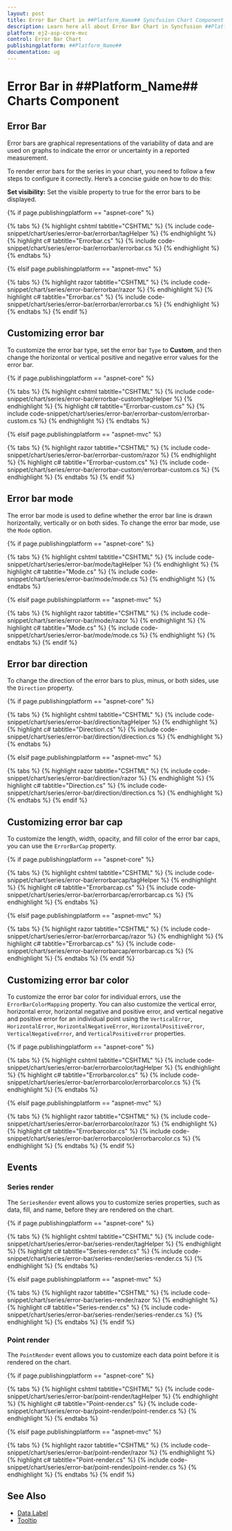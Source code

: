 ```yaml
---
layout: post
title: Error Bar Chart in ##Platform_Name## Syncfusion Chart Component
description: Learn here all about Error Bar Chart in Syncfusion ##Platform_Name## Chart component of Syncfusion Essential JS 2 and more.
platform: ej2-asp-core-mvc
control: Error Bar Chart
publishingplatform: ##Platform_Name##
documentation: ug
---
```



# Error Bar in ##Platform_Name## Charts Component

## Error Bar

Error bars are graphical representations of the variability of data and are used on graphs to indicate the error or uncertainty in a reported measurement.

To render error bars for the series in your chart, you need to follow a few steps to configure it correctly. Here’s a concise guide on how to do this:

**Set visibility:** Set the visible property to true for the error bars to be displayed.

{% if page.publishingplatform == "aspnet-core" %}

{% tabs %}
{% highlight cshtml tabtitle="CSHTML" %}
{% include code-snippet/chart/series/error-bar/errorbar/tagHelper %}
{% endhighlight %}
{% highlight c# tabtitle="Errorbar.cs" %}
{% include code-snippet/chart/series/error-bar/errorbar/errorbar.cs %}
{% endhighlight %}
{% endtabs %}

{% elsif page.publishingplatform == "aspnet-mvc" %}

{% tabs %}
{% highlight razor tabtitle="CSHTML" %}
{% include code-snippet/chart/series/error-bar/errorbar/razor %}
{% endhighlight %}
{% highlight c# tabtitle="Errorbar.cs" %}
{% include code-snippet/chart/series/error-bar/errorbar/errorbar.cs %}
{% endhighlight %}
{% endtabs %}
{% endif %}

## Customizing error bar

To customize the error bar type, set the error bar `Type` to **Custom**, and then change the horizontal or vertical positive and negative error values for the error bar.

{% if page.publishingplatform == "aspnet-core" %}

{% tabs %}
{% highlight cshtml tabtitle="CSHTML" %}
{% include code-snippet/chart/series/error-bar/errorbar-custom/tagHelper %}
{% endhighlight %}
{% highlight c# tabtitle="Errorbar-custom.cs" %}
{% include code-snippet/chart/series/error-bar/errorbar-custom/errorbar-custom.cs %}
{% endhighlight %}
{% endtabs %}

{% elsif page.publishingplatform == "aspnet-mvc" %}

{% tabs %}
{% highlight razor tabtitle="CSHTML" %}
{% include code-snippet/chart/series/error-bar/errorbar-custom/razor %}
{% endhighlight %}
{% highlight c# tabtitle="Errorbar-custom.cs" %}
{% include code-snippet/chart/series/error-bar/errorbar-custom/errorbar-custom.cs %}
{% endhighlight %}
{% endtabs %}
{% endif %}

## Error bar mode

The error bar mode is used to define whether the error bar line is drawn horizontally, vertically or on both sides. To change the error bar mode, use the `Mode` option.

{% if page.publishingplatform == "aspnet-core" %}

{% tabs %}
{% highlight cshtml tabtitle="CSHTML" %}
{% include code-snippet/chart/series/error-bar/mode/tagHelper %}
{% endhighlight %}
{% highlight c# tabtitle="Mode.cs" %}
{% include code-snippet/chart/series/error-bar/mode/mode.cs %}
{% endhighlight %}
{% endtabs %}

{% elsif page.publishingplatform == "aspnet-mvc" %}

{% tabs %}
{% highlight razor tabtitle="CSHTML" %}
{% include code-snippet/chart/series/error-bar/mode/razor %}
{% endhighlight %}
{% highlight c# tabtitle="Mode.cs" %}
{% include code-snippet/chart/series/error-bar/mode/mode.cs %}
{% endhighlight %}
{% endtabs %}
{% endif %} 

## Error bar direction

To change the direction of the error bars to plus, minus, or both sides, use the `Direction` property.

{% if page.publishingplatform == "aspnet-core" %}

{% tabs %}
{% highlight cshtml tabtitle="CSHTML" %}
{% include code-snippet/chart/series/error-bar/direction/tagHelper %}
{% endhighlight %}
{% highlight c# tabtitle="Direction.cs" %}
{% include code-snippet/chart/series/error-bar/direction/direction.cs %}
{% endhighlight %}
{% endtabs %}

{% elsif page.publishingplatform == "aspnet-mvc" %}

{% tabs %}
{% highlight razor tabtitle="CSHTML" %}
{% include code-snippet/chart/series/error-bar/direction/razor %}
{% endhighlight %}
{% highlight c# tabtitle="Direction.cs" %}
{% include code-snippet/chart/series/error-bar/direction/direction.cs %}
{% endhighlight %}
{% endtabs %}
{% endif %}

## Customizing error bar cap

To customize the length, width, opacity, and fill color of the error bar caps, you can use the `ErrorBarCap` property.

{% if page.publishingplatform == "aspnet-core" %}

{% tabs %}
{% highlight cshtml tabtitle="CSHTML" %}
{% include code-snippet/chart/series/error-bar/errorbarcap/tagHelper %}
{% endhighlight %}
{% highlight c# tabtitle="Errorbarcap.cs" %}
{% include code-snippet/chart/series/error-bar/errorbarcap/errorbarcap.cs %}
{% endhighlight %}
{% endtabs %}

{% elsif page.publishingplatform == "aspnet-mvc" %}

{% tabs %}
{% highlight razor tabtitle="CSHTML" %}
{% include code-snippet/chart/series/error-bar/errorbarcap/razor %}
{% endhighlight %}
{% highlight c# tabtitle="Errorbarcap.cs" %}
{% include code-snippet/chart/series/error-bar/errorbarcap/errorbarcap.cs %}
{% endhighlight %}
{% endtabs %}
{% endif %}

## Customizing error bar color

To customize the error bar color for individual errors, use the `ErrorBarColorMapping` property. You can also customize the vertical error, horizontal error, horizontal negative and positive error, and vertical negative and positive error for an individual point using the `VerticalError`, `HorizontalError`, `HorizontalNegativeError`, `HorizontalPositiveError`, `VerticalNegativeError`, and `VerticalPositiveError` properties.

{% if page.publishingplatform == "aspnet-core" %}

{% tabs %}
{% highlight cshtml tabtitle="CSHTML" %}
{% include code-snippet/chart/series/error-bar/errorbarcolor/tagHelper %}
{% endhighlight %}
{% highlight c# tabtitle="Errorbarcolor.cs" %}
{% include code-snippet/chart/series/error-bar/errorbarcolor/errorbarcolor.cs %}
{% endhighlight %}
{% endtabs %}

{% elsif page.publishingplatform == "aspnet-mvc" %}

{% tabs %}
{% highlight razor tabtitle="CSHTML" %}
{% include code-snippet/chart/series/error-bar/errorbarcolor/razor %}
{% endhighlight %}
{% highlight c# tabtitle="Errorbarcolor.cs" %}
{% include code-snippet/chart/series/error-bar/errorbarcolor/errorbarcolor.cs %}
{% endhighlight %}
{% endtabs %}
{% endif %}

## Events

### Series render

The `SeriesRender` event allows you to customize series properties, such as data, fill, and name, before they are rendered on the chart.

{% if page.publishingplatform == "aspnet-core" %}

{% tabs %}
{% highlight cshtml tabtitle="CSHTML" %}
{% include code-snippet/chart/series/error-bar/series-render/tagHelper %}
{% endhighlight %}
{% highlight c# tabtitle="Series-render.cs" %}
{% include code-snippet/chart/series/error-bar/series-render/series-render.cs %}
{% endhighlight %}
{% endtabs %}

{% elsif page.publishingplatform == "aspnet-mvc" %}

{% tabs %}
{% highlight razor tabtitle="CSHTML" %}
{% include code-snippet/chart/series/error-bar/series-render/razor %}
{% endhighlight %}
{% highlight c# tabtitle="Series-render.cs" %}
{% include code-snippet/chart/series/error-bar/series-render/series-render.cs %}
{% endhighlight %}
{% endtabs %}
{% endif %}

### Point render

The `PointRender` event allows you to customize each data point before it is rendered on the chart.

{% if page.publishingplatform == "aspnet-core" %}

{% tabs %}
{% highlight cshtml tabtitle="CSHTML" %}
{% include code-snippet/chart/series/error-bar/point-render/tagHelper %}
{% endhighlight %}
{% highlight c# tabtitle="Point-render.cs" %}
{% include code-snippet/chart/series/error-bar/point-render/point-render.cs %}
{% endhighlight %}
{% endtabs %}

{% elsif page.publishingplatform == "aspnet-mvc" %}

{% tabs %}
{% highlight razor tabtitle="CSHTML" %}
{% include code-snippet/chart/series/error-bar/point-render/razor %}
{% endhighlight %}
{% highlight c# tabtitle="Point-render.cs" %}
{% include code-snippet/chart/series/error-bar/point-render/point-render.cs %}
{% endhighlight %}
{% endtabs %}
{% endif %}

## See Also

* [Data Label](../data-labels)
* [Tooltip](../tool-tip)